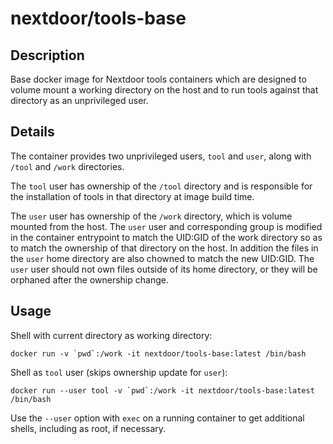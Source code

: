 # nextdoor/tools-base

## Description

Base docker image for Nextdoor tools containers which
are designed to volume mount a working directory on the host and
to run tools against that directory as an unprivileged user.

## Details

The container provides two unprivileged users, `tool` and `user`,
along with `/tool` and `/work` directories.

The `tool` user has ownership of the `/tool` directory and is responsible
for the installation of tools in that directory at image build time.

The `user` user has ownership of the `/work` directory, which is
volume mounted from the host.  The `user` user and corresponding group
is modified in the container entrypoint to match the UID:GID of the
work directory so as to match the ownership of that directory on the host.
In addition the files in the `user` home directory are also chowned to
match the new UID:GID.  The `user` user should not own files outside
of its home directory, or they will be orphaned after the ownership change.

## Usage

Shell with current directory as working directory:

```docker run -v `pwd`:/work -it nextdoor/tools-base:latest /bin/bash```

Shell as `tool` user (skips ownership update for `user`):

```docker run --user tool -v `pwd`:/work -it nextdoor/tools-base:latest /bin/bash```

Use the `--user` option with `exec` on a running container to get additional shells, including as root, if necessary.
